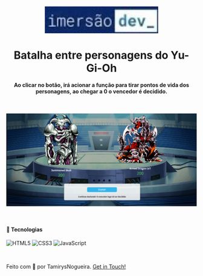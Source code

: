 
<h1 align="center">
    <img src="img/imersaodev.jpg" width=300px alt="logo_imersao">
    <br>
    <br>
    Batalha entre personagens do Yu-Gi-Oh
</h1>

<h4 align="center">
    Ao clicar no botão, irá acionar a função para tirar pontos de vida dos personagens, ao chegar a 0 o vencedor é decidido. 
</h4>
<br>
<p align="center">
    <img src="img/gif_aula3.gif" width=600px alt="">
</p>

<br>

#### 🚀 Tecnologias

![HTML5](https://img.shields.io/badge/HTML5-E34F26?style=for-the-badge&logo=html5&logoColor=white)
![CSS3](https://img.shields.io/badge/CSS3-1572B6?style=for-the-badge&logo=css3&logoColor=white)
![JavaScript](https://img.shields.io/badge/JavaScript-F7DF1E?style=for-the-badge&logo=javascript&logoColor=black)

<br>

Feito com 💖 por TamirysNogueira. [Get in Touch!](https://www.linkedin.com/in/tamirys-nogueira-346958205/)